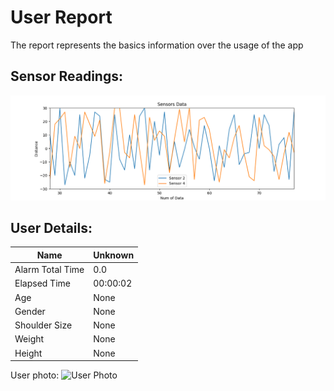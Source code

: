 # User Report
The report represents the basics information over the usage of the app
## Sensor Readings:
![Sensor Values](/gui/data/img/graphs/graph_-1.png)
## User Details:
| Name | Unknown   |
| --- | --- |
| Alarm Total Time | 0.0 |
| Elapsed Time | 00:00:02 |
| Age | None |
| Gender | None |
| Shoulder Size | None |
| Weight | None |
| Height | None |
User photo:
![User Photo](C:\Users\Alta_\PycharmProjects\PostureResearchProject\gui/data/img/user_photo.jpeg)

